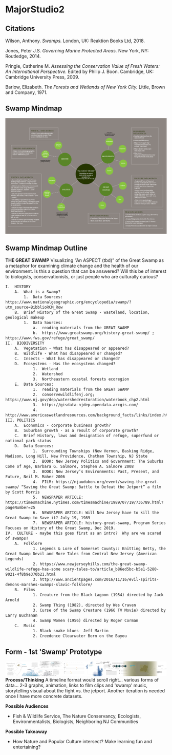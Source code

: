 # MajorStudio2
## Citations

Wilson, Anthony. _Swamps._ London, UK: Reaktion Books Ltd, 2018.

Jones, Peter J.S. _Governing Marine Protected Areas._ New York, NY: Routledge, 2014.

Pringle, Catherine M. _Assessing the Conservation Value of Fresh Waters: An International Perspective._ Edited by Philip J. Boon. Cambridge, UK: Cambridge University Press, 2009.

Barlow, Elizabeth. _The Forests and Wetlands of New York City._ Little, Brown and Company, 1971.

## Swamp Mindmap

![](images/Mindmap.png)

## Swamp Mindmap Outline

**THE GREAT SWAMP** 
Visualizing “An ASPECT (tbd)” of the Great Swamp as a metaphor for examining climate change and the health of our environment. Is this a question that can be answered?  Will this be of interest to biologists, conservationists, or just people who are culturally curious?

	I.  HISTORY
		A.  What is a Swamp?
			1.  Data Sources: https://www.nationalgeographic.org/encyclopedia/swamp/?utm_source=BibblioRCM_Row
		B.  Brief History of the Great Swamp - wasteland, location, geological makeup 
			1.  Data Sources:  
				a.  reading materials from the GREAT SWAMP
				b.  https://www.greatswamp.org/history-great-swamp/ ; https://www.fws.gov/refuge/great_swamp/	
	II.  BIODIVERSITY
		A.  Vegetation - What has disappeared or appeared?
		B.  Wildlife - What has disappeared or changed?
		C.  Insects - What has disappeared or changed?
		D.  Ecosystems - Has the ecosystems changed?
				1.  Wetland
				2.  Watershed
				3.  Northeastern coastal forests ecoregion
		E.  Data Sources:  
				1.  reading materials from the GREAT SWAMP
				2.  conservewildlifenj.org; https://www.nj.gov/dep/watershedrestoration/waterbook_chp2.html
				3.  https://gisdata-njdep.opendata.arcgis.com/
				4.  http://www.americaswetlandresources.com/background_facts/links/index.html
	III. POLITICS
		A.  Economics - corporate business growth?
		B.  Suburban growth - as a result of corporate growth?
		C.  Brief History, laws and designation of refuge, superfund or national park status 
		D.  Data Sources: 
				1.  Surrounding Townships (New Vernon, Basking Ridge, Madison, Long Hill, New Providence, Chatham Township, NJ State
				2.  BOOK: New Jersey Politics and Government: The Suburbs Come of Age, Barbara G. Salmore, Stephen A. Salmore 2008 
				3.  BOOK: New Jersey’s Environments: Past, Present, and Future, Neil M. Maher 2006 
				4.  FILM: https://njaudubon.org/event/saving-the-great-swamp/ “Saving the Great Swamp: Battle to Defeat the Jetport” a film by Scott Morris 
				5.  NEWSPAPER ARTICLE: https://timesmachine.nytimes.com/timesmachine/1989/07/19/736789.html? pageNumber=25
				6.  NEWSPAPER ARTICLE: Will New Jersey have to kill the Great Swamp to Save it? July 19, 1989
				7.  NEWSPAPER ARTICLE: history-great-swamp, Program Series Focuses on History of the Great Swamp, Dec 2019.
	IV.  CULTURE - maybe this goes first as an intro?  Why are we scared of swamps?  
		A.  Folklore 
				1. Legends & Lore of Somerset County:: Knitting Betty, the Great Swamp Devil and More Tales from Central New Jersey (American Legends)
				2. https://www.newjerseyhills.com/the-great-swamp-wildlife-refuge-has-some scary-tales-to/article_b86ed5bc-b5e1-5280-9021-4f8b9e370b21.html 
				3. http://www.ancientpages.com/2016/11/16/evil-spirits-demons-marshes-swamps-slavic-folklore/
		B.  Films 
				1. Creature from the Black Lagoon (1954) directed by Jack Arnold 
				2. Swamp Thing (1982), directed by Wes Craven
				3. Curse of the Swamp Creature (1966 TV Movie) directed by Larry Buchanan
				4. Swamp Women (1956) directed by Roger Corman		
		C.  Music 
				1. Black snake blues- Jeff Martin 
				2. Creedence Clearwater Born on the Bayou
				
				
## Form - 1st 'Swamp' Prototype

![](images/Sketch1.jpg)
**Process/Thinking**
A timeline format would scroll right... various forms of data... 2-3 graphs, animation, links to film clips and 'swamp' music, storytelling visual about the fight vs. the jetport.  Another iteration is needed once I have more concrete datasets. 

**Possible Audiences** 
- Fish & Wildlife Service, The Nature Conservancy, Ecologists, Environmentalists, Biologists, Neighboring NJ Communities

**Possible Takeaway** 
- How Nature and Popular Culture intersect? Make learning fun and entertaining?
